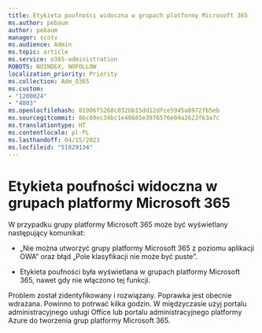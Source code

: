 ```yaml
---
title: Etykieta poufności widoczna w grupach platformy Microsoft 365
ms.author: pebaum
author: pebaum
manager: scotv
ms.audience: Admin
ms.topic: article
ms.service: o365-administration
ROBOTS: NOINDEX, NOFOLLOW
localization_priority: Priority
ms.collection: Adm_O365
ms.custom:
- "1200024"
- "4803"
ms.openlocfilehash: 81906f5260c032bb15dd12dfce5945a8972fb5eb
ms.sourcegitcommit: 8bc60ec34bc1e40685e3976576e04a2623f63a7c
ms.translationtype: HT
ms.contentlocale: pl-PL
ms.lasthandoff: 04/15/2021
ms.locfileid: "51829134"
---
```

# <a name="microsoft-365-groups-showing-sensitivity-label"></a>Etykieta poufności widoczna w grupach platformy Microsoft 365

W przypadku grupy platformy Microsoft 365 może być wyświetlany następujący komunikat:

- „Nie można utworzyć grupy platformy Microsoft 365 z poziomu aplikacji OWA” oraz błąd „Pole klasyfikacji nie może być puste”.

- Etykieta poufności była wyświetlana w grupach platformy Microsoft 365, nawet gdy nie włączono tej funkcji.

Problem został zidentyfikowany i rozwiązany. Poprawka jest obecnie wdrażana. Powinno to potrwać kilka godzin. W międzyczasie użyj portalu administracyjnego usługi Office lub portalu administracyjnego platformy Azure do tworzenia grup platformy Microsoft 365.  
